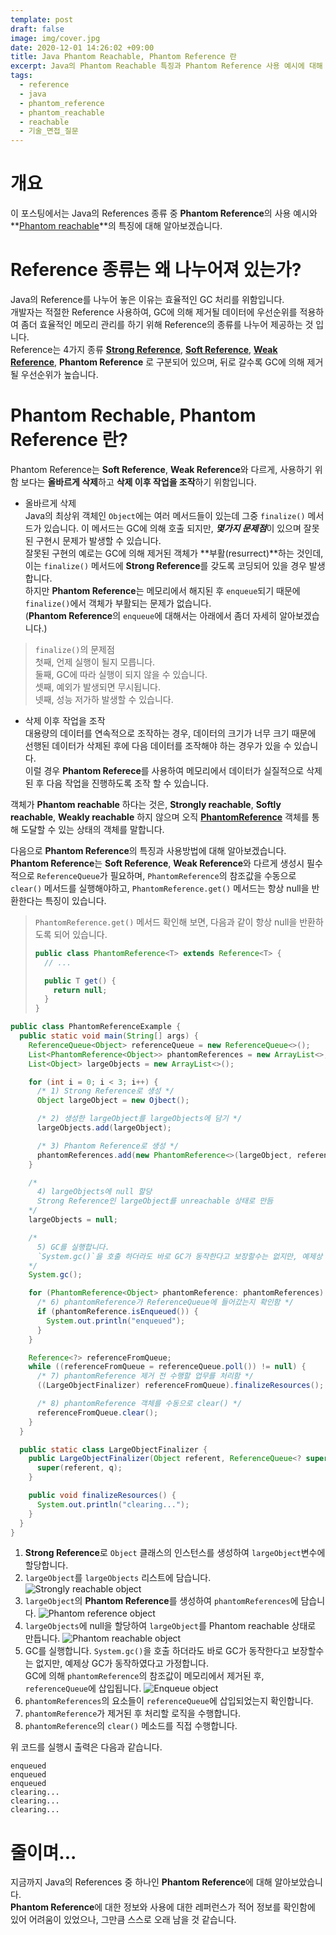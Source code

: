 ```yaml
---
template: post
draft: false
image: img/cover.jpg
date: 2020-12-01 14:26:02 +09:00
title: Java Phantom Reachable, Phantom Reference 란
excerpt: Java의 Phantom Reachable 특징과 Phantom Reference 사용 예시에 대해 알아봅니다.
tags:
  - reference
  - java
  - phantom_reference
  - phantom_reachable
  - reachable
  - 기술_면접_질문
---
```


# 개요
이 포스팅에서는 Java의 References 종류 중 **Phantom Reference**의 사용 예시와 **[Phantom reachable](https://docs.oracle.com/javase/7/docs/api/java/lang/ref/package-summary.html)**의 특징에 대해 알아보겠습니다.   

# Reference 종류는 왜 나누어져 있는가?
Java의 Reference를 나누어 놓은 이유는 효율적인 GC 처리를 위함입니다.  
개발자는 적절한 Reference 사용하여, GC에 의해 제거될 데이터에 우선순위를 적용하여 좀더 효율적인 메모리 관리를 하기 위해 Reference의 종류를 나누어 제공하는 것 입니다.  
Reference는 4가지 종류 **[Strong Reference](/development/back-end/java/strong-reference-in-java)**,
**[Soft Reference](/development/back-end/java/soft-reference-in-java)**,
**[Weak Reference](/development/back-end/java/weak-reference-in-java)**, **Phantom Reference** 로 구분되어 있으며,
뒤로 갈수록 GC에 의해 제거될 우선순위가 높습니다.

# Phantom Rechable, Phantom Reference 란?
Phantom Reference는 **Soft Reference**, **Weak Reference**와 다르게, 사용하기 위함 보다는 **올바르게 삭제**하고
**삭제 이후 작업을 조작**하기 위함입니다.

* 올바르게 삭제  
  Java의 최상위 객체인 `Object`에는 여러 메서드들이 있는데 그중 `finalize()` 메서드가 있습니다. 이 메서드는 GC에 의해 호출 되지만, ***몇가지 문제점***이 있으며 잘못된 구현시 문제가 발생할 수 있습니다.  
  잘못된 구현의 예로는 GC에 의해 제거된 객체가 **부활(resurrect)**하는 것인데, 이는 `finalize()` 메서드에 **Strong Reference**를 갖도록 코딩되어 있을 경우 발생합니다.  
  하지만 **Phantom Reference**는 메모리에서 해지된 후 `enqueue`되기 때문에 `finalize()`에서 객체가 부활되는 문제가 없습니다.  
  (**Phantom Reference**의 `enqueue`에 대해서는 아래에서 좀더 자세히 알아보겠습니다.)

> `finalize()`의 문제점  
> 첫째, 언제 실행이 될지 모릅니다.  
> 둘째, GC에 따라 실행이 되지 않을 수 있습니다.  
> 셋째, 예외가 발생되면 무시됩니다.  
> 넷째, 성능 저가하 발생할 수 있습니다.

* 삭제 이후 작업을 조작  
  대용량의 데이터를 연속적으로 조작하는 경우, 데이터의 크기가 너무 크기 때문에 선행된 데이터가 삭제된 후에 다음 데이터를 조작해야 하는 경우가 있을 수 있습니다.  
  이럴 경우 **Phantom Referece**를 사용하여 메모리에서 데이터가 실질적으로 삭제된 후 다음 작업을 진행하도록 조작 할 수 있습니다.

객체가 **Phantom reachable** 하다는 것은, **Strongly reachable**, **Softly reachable**, **Weakly reachable** 하지 않으며
오직 **[PhantomReference](https://docs.oracle.com/javase/8/docs/api/java/lang/ref/PhantomReference.html)** 객체를 통해 도달할 수 있는 상태의 객체를 말합니다.

다음으로 **Phantom Reference**의 특징과 사용방법에 대해 알아보겠습니다.  
**Phantom Reference**는 **Soft Reference**, **Weak Reference**와 다르게 생성시 필수적으로 `ReferenceQueue`가 필요하며,
`PhantomReference`의 참조값을 수동으로 `clear()` 메서드를 실행해야하고, `PhantomReference.get()` 메서드는 항상 null을
반환한다는 특징이 있습니다.

> `PhantomReference.get()` 메서드 확인해 보면, 다음과 같이 항상 null을 반환하도록 되어 있습니다.
> ```java
> public class PhantomReference<T> extends Reference<T> {
>   // ...
> 
>   public T get() {
>     return null;
>   }
> }
> ```

```java
public class PhantomReferenceExample {
  public static void main(String[] args) {
    ReferenceQueue<Object> referenceQueue = new ReferenceQueue<>();
    List<PhantomReference<Object>> phantomReferences = new ArrayList<>;
    List<Object> largeObjects = new ArrayList<>();

    for (int i = 0; i < 3; i++) {
      /* 1) Strong Reference로 생성 */
      Object largeObject = new Ojbect();

      /* 2) 생성한 largeObject를 largeObjects에 담기 */
      largeObjects.add(largeObject);

      /* 3) Phantom Reference로 생성 */
      phantomReferences.add(new PhantomReference<>(largeObject, referenceQueue));
    }

    /*
      4) largeObjects에 null 할당
      Strong Reference인 largeObject를 unreachable 상태로 만듬
    */
    largeObjects = null;

    /*
      5) GC를 실행합니다.
      `System.gc()`을 호출 하더라도 바로 GC가 동작한다고 보장할수는 없지만, 예제상 GC가 동작하였다고 가정함
    */
    System.gc();

    for (PhantomReference<Object> phantomReference: phantomReferences) {
      /* 6) phantomReference가 ReferenceQueue에 들어갔는지 확인함 */
      if (phantomReference.isEnqueued()) {
        System.out.println("enqueued");
      }
    }

    Reference<?> referenceFromQueue;
    while ((referenceFromQueue = referenceQueue.poll()) != null) {
      /* 7) phantomReference 제거 전 수행할 업무를 처리함 */
      ((LargeObjectFinalizer) referenceFromQueue).finalizeResources();

      /* 8) phantomReference 객체를 수동으로 clear() */
      referenceFromQueue.clear();
    }
  }

  public static class LargeObjectFinalizer {
    public LargeObjectFinalizer(Object referent, ReferenceQueue<? super Object> q) {
      super(referent, q);
    }

    public void finalizeResources() {
      System.out.println("clearing...");
    }
  }
}
```

1. **Strong Reference**로 `Object` 클래스의 인스턴스를 생성하여 `largeObject`변수에 할당합니다.
2. `largeObject`를 `largeObjects` 리스트에 담습니다.
   ![Strongly reachable object](img/strongly-reachable-object.png)
3. `largeObject`의 **Phantom Reference**를 생성하여 `phantomReferences`에 담습니다.
   ![Phantom reference object](img/phantom-reference-object.png)
4. `largeObjects`에 null을 할당하여 `largeObject`를 Phantom reachable 상태로 만듭니다.
   ![Phantom reachable object](img/phantom-rechable-object.png)
5. GC를 실행합니다. `System.gc()`을 호출 하더라도 바로 GC가 동작한다고 보장할수는 없지만, 예제상 GC가 동작하였다고 가정합니다.  
   GC에 의해 `phantomReference`의 참조값이 메모리에서 제거된 후, `referenceQueue`에 삽입됩니다.
   ![Enqueue object](img/enqueue-object.png)
6. `phantomReferences`의 요소들이 `referenceQueue`에 삽입되었는지 확인합니다.
7. `phantomReference`가 제거된 후 처리할 로직을 수행합니다.
8. `phantomReference`의 `clear()` 메소드를 직접 수행합니다.

위 코드를 실행시 출력은 다음과 같습니다.

```text
enqueued
enqueued
enqueued
clearing...
clearing...
clearing...
```

# 줄이며...
지금까지 Java의 References 중 하나인 **Phantom Reference**에 대해 알아보았습니다.  
**Phantom Reference**에 대한 정보와 사용에 대한 레퍼런스가 적어 정보를 확인함에 있어 어려움이 있었으나,
그만큼 스스로 오래 남을 것 같습니다.
